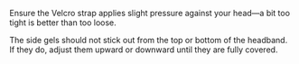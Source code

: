 Ensure the Velcro strap applies slight pressure against your head—a bit too tight is better than too loose.

The side gels should not stick out from the top or bottom of the headband. If they do, adjust them upward or downward until they are fully covered. 
